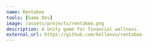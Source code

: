 ```yaml
---
name: Rentabee
tools: [Game Dev]
image: /assets/projects/rentabee.png
description: A Unity game for financial wellness.
external_url: https://github.com/kellenvu/rentabee
---
```

